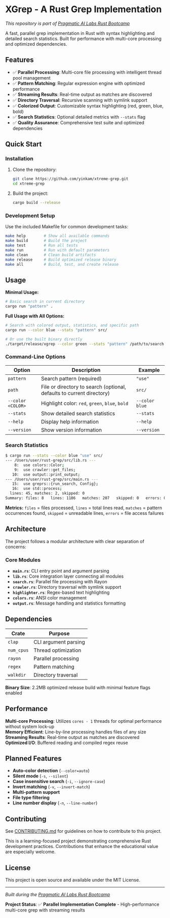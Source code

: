 # XGrep - A Rust Grep Implementation

*This repository is part of [Pragmatic AI Labs Rust Bootcamp](https://ds500.paiml.com/bootcamps/rust)*

A fast, parallel grep implementation in Rust with syntax highlighting and detailed search statistics. Built for performance with multi-core processing and optimized dependencies.

## Features

- ✅ **Parallel Processing**: Multi-core file processing with intelligent thread pool management
- ✅ **Pattern Matching**: Regular expression engine with optimized performance
- ✅ **Streaming Results**: Real-time output as matches are discovered
- ✅ **Directory Traversal**: Recursive scanning with symlink support
- ✅ **Colorized Output**: Customizable syntax highlighting (red, green, blue, bold)
- ✅ **Search Statistics**: Optional detailed metrics with `--stats` flag
- ✅ **Quality Assurance**: Comprehensive test suite and optimized dependencies

## Quick Start

### Installation

1. Clone the repository:

   ```bash
   git clone https://github.com/yinkam/xtreme-grep.git
   cd xtreme-grep
   ```

2. Build the project:

   ```bash
   cargo build --release
   ```

### Development Setup

Use the included Makefile for common development tasks:

```bash
make help        # Show all available commands
make build       # Build the project
make test        # Run all tests
make run         # Run with default parameters
make clean       # Clean build artifacts
make release     # Build optimized release binary
make all         # Build, test, and create release
```

## Usage

**Minimal Usage:**
```bash
# Basic search in current directory
cargo run "pattern" .
```

**Full Usage with All Options:**
```bash
# Search with colored output, statistics, and specific path
cargo run --color blue --stats "pattern" src/

# Or use the built binary directly
./target/release/xgrep --color green --stats "pattern" /path/to/search
```

### Command-Line Options

| Option | Description | Example |
|--------|-------------|---------|
| `pattern` | Search pattern (required) | `"use"` |
| `path` | File or directory to search (optional, defaults to current directory) | `src/` |
| `--color <COLOR>` | Highlight color: `red`, `green`, `blue`, `bold` | `--color blue` |
| `--stats` | Show detailed search statistics | `--stats` |
| `--help` | Display help information | `--help` |
| `--version` | Show version information | `--version` |

### Search Statistics

```bash
$ cargo run --stats --color blue "use" src/
--- /Users/user/rust-grep/src/lib.rs ---
    8:  use colors::Color;
    9:  use crawler::get_files;
   10:  use output::print_output;
--- /Users/user/rust-grep/src/main.rs ---
   15:  use greprs::{run_search, Config};
   16:  use std::process;
  lines: 45, matches: 2, skipped: 0
Summary: files: 8   lines: 1186   matches: 207   skipped: 0   errors: 0
```

**Metrics:** `files` = files processed, `lines` = total lines read, `matches` = pattern occurrences found, `skipped` = unreadable lines, `errors` = file access failures

## Architecture

The project follows a modular architecture with clear separation of concerns:

### Core Modules

- **`main.rs`**: CLI entry point and argument parsing
- **`lib.rs`**: Core integration layer connecting all modules  
- **`search.rs`**: Parallel file processing with Rayon
- **`crawler.rs`**: Directory traversal with symlink support
- **`highlighter.rs`**: Regex-based text highlighting
- **`colors.rs`**: ANSI color management
- **`output.rs`**: Message handling and statistics formatting



## Dependencies

| Crate | Purpose |
|-------|---------|
| `clap` | CLI argument parsing |
| `num_cpus` | Thread optimization |
| `rayon` | Parallel processing |
| `regex` | Pattern matching |
| `walkdir` | Directory traversal |

**Binary Size**: 2.2MB optimized release build with minimal feature flags enabled

## Performance

**Multi-core Processing**: Utilizes `cores - 1` threads for optimal performance without system lock-up  
**Memory Efficient**: Line-by-line processing handles files of any size  
**Streaming Results**: Real-time output as matches are discovered  
**Optimized I/O**: Buffered reading and compiled regex reuse

## Planned Features

- **Auto-color detection** (`--color=auto`)
- **Silent mode** (`-s`, `--silent`)
- **Case insensitive search** (`-i`, `--ignore-case`)
- **Invert matching** (`-v`, `--invert-match`)
- **Multi-pattern support**
- **File type filtering**
- **Line number display** (`-n`, `--line-number`)

## Contributing

See [CONTRIBUTING.md](CONTRIBUTING.md) for guidelines on how to contribute to this project.

This is a learning-focused project demonstrating comprehensive Rust development practices. Contributions that enhance the educational value are especially welcome.

## License

This project is open source and available under the MIT License.

---

*Built during the [Pragmatic AI Labs Rust Bootcamp](https://github.com/paiml/ds500-rust-bootcamp)*

**Project Status**: ✅ **Parallel Implementation Complete** - High-performance multi-core grep with streaming results

